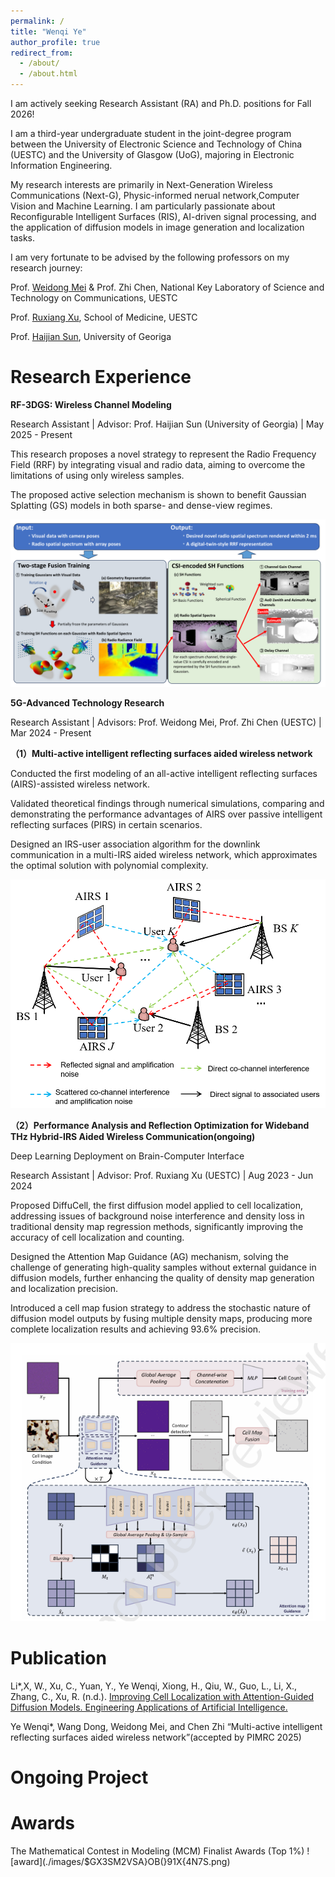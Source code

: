 ```yaml
---
permalink: /
title: "Wenqi Ye"
author_profile: true
redirect_from: 
  - /about/
  - /about.html
---
```


I am actively seeking Research Assistant (RA) and Ph.D. positions for Fall 2026!

I am a third-year undergraduate student in the joint-degree program between the University of Electronic Science and Technology of China (UESTC) and the University of Glasgow (UoG), majoring in Electronic Information Engineering.

My research interests are primarily in Next-Generation Wireless Communications (Next-G), Physic-informed nerual network,Computer Vision and Machine Learning. I am particularly passionate about Reconfigurable Intelligent Surfaces (RIS), AI-driven signal processing, and the application of diffusion models in image generation and localization tasks.

I am very fortunate to be advised by the following professors on my research journey:

Prof. [Weidong Mei](https://faculty.uestc.edu.cn/meiweidong/zh_CN/index.htm)  & Prof. Zhi Chen, National Key Laboratory of Science and Technology on Communications, UESTC

Prof. [Ruxiang Xu](https://www.med.uestc.edu.cn/info/1310/2343.htm), School of Medicine, UESTC

Prof. [Haijian Sun](https://esi.uga.edu/), University of Georiga



Research Experience
======


**RF-3DGS: Wireless Channel Modeling**

Research Assistant | Advisor: Prof. Haijian Sun (University of Georgia) | May 2025 - Present

This research proposes a novel strategy to represent the Radio Frequency Field (RRF) by integrating visual and radio data, aiming to overcome the limitations of using only wireless samples.

The proposed active selection mechanism is shown to benefit Gaussian Splatting (GS) models in both sparse- and dense-view regimes.


![3DGS](./images/3DRF.png)


**5G-Advanced Technology Research**

Research Assistant | Advisors: Prof. Weidong Mei, Prof. Zhi Chen (UESTC) | Mar 2024 - Present

**（1）Multi-active intelligent reflecting surfaces aided wireless network**

Conducted the first modeling of an all-active intelligent reflecting surfaces (AIRS)-assisted wireless network.

Validated theoretical findings through numerical simulations, comparing and demonstrating the performance advantages of AIRS over passive intelligent reflecting surfaces (PIRS) in certain scenarios.

Designed an IRS-user association algorithm for the downlink communication in a multi-IRS aided wireless network, which approximates the optimal solution with polynomial complexity.

![MAP4](./images/MAP4.png)

**（2）Performance Analysis and Reflection Optimization for
Wideband THz Hybrid-IRS Aided Wireless
Communication(ongoing)**


Deep Learning Deployment on Brain-Computer Interface

Research Assistant | Advisor: Prof. Ruxiang Xu (UESTC) | Aug 2023 - Jun 2024

Proposed DiffuCell, the first diffusion model applied to cell localization, addressing issues of background noise interference and density loss in traditional density map regression methods, significantly improving the accuracy of cell localization and counting.

Designed the Attention Map Guidance (AG) mechanism, solving the challenge of generating high-quality samples without external guidance in diffusion models, further enhancing the quality of density map generation and localization precision.

Introduced a cell map fusion strategy to address the stochastic nature of diffusion model outputs by fusing multiple density maps, producing more complete localization results and achieving 93.6% precision.

![cell](./images/cell.png)

Publication
======
Li*,X, W., Xu, C., Yuan, Y., Ye Wenqi, Xiong, H., Qiu, W., Guo, L., Li, X., Zhang, C., Xu, R. (n.d.).
[Improving Cell Localization with Attention-Guided Diffusion Models. Engineering Applications of
Artificial Intelligence.](https://papers.ssrn.com/sol3/cf_dev/AbsByAuth.cfm?per_id=7331125)

Ye Wenqi*, Wang Dong, Weidong Mei, and Chen Zhi “Multi-active intelligent reflecting surfaces aided
wireless network”(accepted by PIMRC 2025)

Ongoing Project
======


Awards
======
The Mathematical Contest in Modeling (MCM) Finalist Awards (Top 1%)
![award](./images/$GX3SM2VSA}OB(}91X{4N7S.png)
